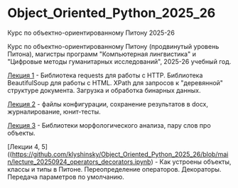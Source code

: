 # Object_Oriented_Python_2025_26
Курс по объектно-ориентированному Питону 2025-26

Курс по объектно-ориентированному Питону (продвинутый уровень Питона), магистры программ "Компьютерная лингвистика" и "Цифровые методы гуманитарных исследований", 2025-26 учебный год.

[Лекция 1](https://github.com/klyshinsky/Object_Oriented_Python_2025_26/blob/main/Lecture_20250903_requests.ipynb) - Библиотека requests для работы с HTTP. Библиотека BeautifulSoup для работы с HTML. XPath для запросов к "деревянной" структуре документа. Загрузка и обработка бинарных данных.

[Лекция 2](https://github.com/klyshinsky/Object_Oriented_Python_2025_26/blob/main/lecture_20250910_unittest.ipynb) - файлы конфигурации, сохранение результатов в docx, журналирование, юнит-тесты.

[Лекция 3](https://github.com/klyshinsky/Object_Oriented_Python_2025_26/blob/main/lecture_20250917.ipynb) - Библиотеки морфологического анализа, пару слов про объекты.

[Лекции 4, 5]((https://github.com/klyshinsky/Object_Oriented_Python_2025_26/blob/main/lecture_20250924_operators_decorators.ipynb) - Как устроены объекты, классы и типы в Питоне. Переопределение операторов. Декораторы. Передача параметров по умолчанию.


